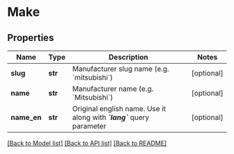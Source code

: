 # Make

## Properties
Name | Type | Description | Notes
------------ | ------------- | ------------- | -------------
**slug** | **str** | Manufacturer slug name (e.g. &#x60;mitsubishi&#x60;) | [optional] 
**name** | **str** | Manufacturer name (e.g. &#x60;Mitsubishi&#x60;) | [optional] 
**name_en** | **str** |  Original english name. Use it along with _**&#x60;lang&#x60;**_ query parameter   | [optional] 

[[Back to Model list]](../README.md#documentation-for-models) [[Back to API list]](../README.md#documentation-for-api-endpoints) [[Back to README]](../README.md)



